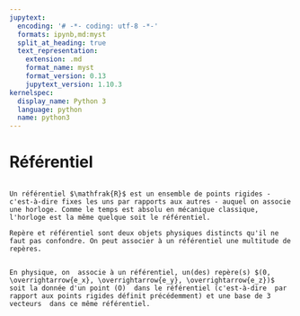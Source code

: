 ```yaml
---
jupytext:
  encoding: '# -*- coding: utf-8 -*-'
  formats: ipynb,md:myst
  split_at_heading: true
  text_representation:
    extension: .md
    format_name: myst
    format_version: 0.13
    jupytext_version: 1.10.3
kernelspec:
  display_name: Python 3
  language: python
  name: python3
---
```

# Référentiel

````{important} __Référentiel__

Un référentiel $\mathfrak{R}$ est un ensemble de points rigides - c'est-à-dire fixes les uns par rapports aux autres - auquel on associe une horloge. Comme le temps est absolu en mécanique classique, l'horloge est la même quelque soit le référentiel.

````

````{margin}
Repère et référentiel sont deux objets physiques distincts qu'il ne faut pas confondre. On peut associer à un référentiel une multitude de repères.
````
````{important} __Repère associé à un référentiel__

En physique, on  associe à un référentiel, un(des) repère(s) $(0, \overrightarrow{e_x}, \overrightarrow{e_y}, \overrightarrow{e_z})$ soit la donnée d'un point (O)  dans le référentiel (c'est-à-dire  par rapport aux points rigides définit précédemment) et une base de 3 vecteurs  dans ce même référentiel.

````


